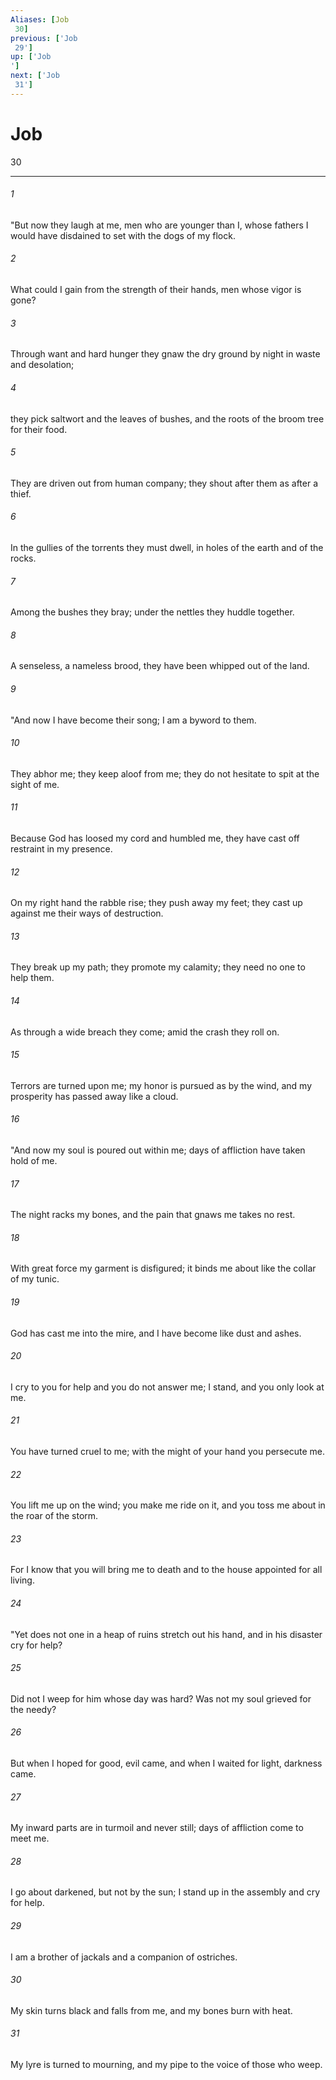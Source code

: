 ```yaml
---
Aliases: [Job 30]
previous: ['Job 29']
up: ['Job']
next: ['Job 31']
---
```

# Job 30

***
 

###### 1 
"But now they laugh at me,  men who are younger than I,  whose fathers I would have disdained  to set with the dogs of my flock.   

###### 2 
What could I gain from the strength of their hands,  men whose vigor is gone?   

###### 3 
Through want and hard hunger  they gnaw the dry ground by night in waste and desolation;   

###### 4 
they pick saltwort and the leaves of bushes,  and the roots of the broom tree for their food.   

###### 5 
They are driven out from human company;  they shout after them as after a thief.   

###### 6 
In the gullies of the torrents they must dwell,  in holes of the earth and of the rocks.   

###### 7 
Among the bushes they bray;  under the nettles they huddle together.   

###### 8 
A senseless, a nameless brood,  they have been whipped out of the land.  

###### 9 
"And now I have become their song;  I am a byword to them.   

###### 10 
They abhor me; they keep aloof from me;  they do not hesitate to spit at the sight of me.   

###### 11 
Because God has loosed my cord and humbled me,  they have cast off restraint in my presence.   

###### 12 
On my right hand the rabble rise;  they push away my feet;  they cast up against me their ways of destruction.   

###### 13 
They break up my path;  they promote my calamity;  they need no one to help them.   

###### 14 
As through a wide breach they come;  amid the crash they roll on.   

###### 15 
Terrors are turned upon me;  my honor is pursued as by the wind,  and my prosperity has passed away like a cloud.  

###### 16 
"And now my soul is poured out within me;  days of affliction have taken hold of me.   

###### 17 
The night racks my bones,  and the pain that gnaws me takes no rest.   

###### 18 
With great force my garment is disfigured;  it binds me about like the collar of my tunic.   

###### 19 
God has cast me into the mire,  and I have become like dust and ashes.   

###### 20 
I cry to you for help and you do not answer me;  I stand, and you only look at me.   

###### 21 
You have turned cruel to me;  with the might of your hand you persecute me.   

###### 22 
You lift me up on the wind; you make me ride on it,  and you toss me about in the roar of the storm.   

###### 23 
For I know that you will bring me to death  and to the house appointed for all living.  

###### 24 
"Yet does not one in a heap of ruins stretch out his hand,  and in his disaster cry for help?   

###### 25 
Did not I weep for him whose day was hard?  Was not my soul grieved for the needy?   

###### 26 
But when I hoped for good, evil came,  and when I waited for light, darkness came.   

###### 27 
My inward parts are in turmoil and never still;  days of affliction come to meet me.   

###### 28 
I go about darkened, but not by the sun;  I stand up in the assembly and cry for help.   

###### 29 
I am a brother of jackals  and a companion of ostriches.   

###### 30 
My skin turns black and falls from me,  and my bones burn with heat.   

###### 31 
My lyre is turned to mourning,  and my pipe to the voice of those who weep.
